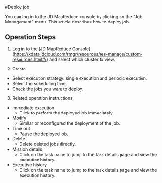 #Deploy job

You can log in to the JD MapReduce console by clicking on the "Job Management" menu.
This article describes how to deploy job.

## Operation Steps
1. Log in to the [JD MapReduce Console] (https://xdata.jdcloud.com/rmgr/resources/res-manage/custom-resources.html#/) and select which cluster to view.

2. Create
 -  Select execution strategy: single execution and periodic execution.
 -  Select the scheduling time.
 -  Check the jobs you want to deploy.
 
3. Related operation instructions
 -  Immediate execution
    -  Click to perform the deployed job immediately.
 -  Modify
    -  Similar or reconfigured the deployment of the job.
 -  Time out
    -  Pause the deployed job.
 -  Delete
    -  Delete deleted jobs directly.
 -  Mission details
    -  Click on the task name to jump to the task details page and view the execution history.
 -  Executive history
    -  Click on the task name to jump to the task details page and view the execution history.



	   


